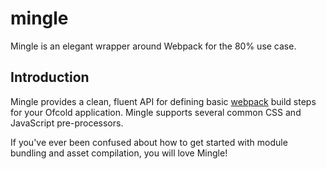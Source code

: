 # mingle
Mingle is an elegant wrapper around Webpack for the 80% use case.

## Introduction

Mingle provides a clean, fluent API for defining basic [webpack](http://github.com/webpack/webpack) build steps for your Ofcold application. Mingle supports several common CSS and JavaScript pre-processors.

If you've ever been confused about how to get started with module bundling and asset compilation, you will love Mingle!
